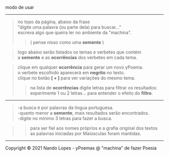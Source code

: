 modo de usar
___
> no topo da página, abaixo da frase  
> "digite uma palavra (ou parte dela) para buscar..."  
> escreva algo que queira ler no ambiente da "machina".  
>> ( pense nisso como uma **semente** )  

> logo abaixo serão listados os temas e verbetes que contém  
> a **semente** e as **ocorrências** dos verbetes em cada tema.  

> clique em qualquer **ocorrência** para gerar um novo yPoema.  
> o verbete escolhido aparecerá em **negrito** no texto.  
> clique no botão **[ + ]** para ver variações do mesmo tema.  
>> na lista de **ocorrências** digite letras para filtrar os resultados:  
>> experimente 1 ou 2 letras... para entender o efeito do **filtro**.

___
> -a busca é por palavras da lingua portuguesa.  
> -quanto menor a **semente**, mais resultados serão encontrados.  
> -digite no mínimo 3 letras para fazer a busca.  

>> para ser fiel aos nomes próprios e a grafia original dos textos  
>> as palavras iniciadas por Maiúsculas foram mantidas.  
___
Copyright © 2021 Nando Lopes - yPoemas @ "machina" de fazer Poesia
